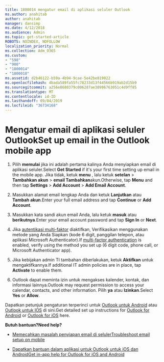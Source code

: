 ```yaml
---
title: 1800014 mengatur email di aplikasi seluler Outlook
ms.author: anahitab
author: anahitab
manager: dansimp
ms.date: 4/12/2018
ms.audience: Admin
ms.topic: get-started-article
ROBOTS: NOINDEX, NOFOLLOW
localization_priority: Normal
ms.collection: Adm_O365
ms.custom:
- "598"
- "900"
- "1800014"
- "1800018"
ms.assetid: d2b46122-b59a-4b94-9cae-5e42be819022
ms.openlocfilehash: 4bada589fa55fc78233d13f44566b919ab2d15b9
ms.sourcegitcommit: a256e8680379c006287ae30996763051c4d9ff85
ms.translationtype: MT
ms.contentlocale: id-ID
ms.lasthandoff: 09/04/2019
ms.locfileid: "36734168"
---
```

# <a name="set-up-email-in-the-outlook-mobile-app"></a><span data-ttu-id="bc48d-102">Mengatur email di aplikasi seluler Outlook</span><span class="sxs-lookup"><span data-stu-id="bc48d-102">Set up email in the Outlook mobile app</span></span>

1. <span data-ttu-id="bc48d-103">Pilih **memulai** jika ini adalah pertama kalinya Anda menyiapkan email di aplikasi seluler.</span><span class="sxs-lookup"><span data-stu-id="bc48d-103">Select **Get Started** if it's your first time setting up email in the mobile app.</span></span> <span data-ttu-id="bc48d-104">Jika tidak, ketuk **menu** , lalu ketuk **setelan** \> **Tambahkan akun** \> **email Tambahkan**akun.</span><span class="sxs-lookup"><span data-stu-id="bc48d-104">Otherwise, tap **Menu** and then tap **Settings** \> **Add Account** \> **Add Email Account**.</span></span>

2. <span data-ttu-id="bc48d-105">Masukkan alamat email lengkap Anda dan ketuk **Lanjutkan** atau **Tambah akun**.</span><span class="sxs-lookup"><span data-stu-id="bc48d-105">Enter your full email address and tap **Continue** or **Add Account**.</span></span>

3. <span data-ttu-id="bc48d-106">Masukkan kata sandi akun email Anda, lalu ketuk **masuk** atau **berikutnya**.</span><span class="sxs-lookup"><span data-stu-id="bc48d-106">Enter your email account password and tap **Sign In** or **Next**.</span></span>

4. <span data-ttu-id="bc48d-107">Jika [autentikasi multi-faktor](https://docs.microsoft.com/office365/admin/security-and-compliance/set-up-multi-factor-authentication) diaktifkan, Verifikasikan menggunakan metode yang Anda Siapkan (kode 6 digit, panggilan telepon, atau aplikasi Microsoft Authenticator).</span><span class="sxs-lookup"><span data-stu-id="bc48d-107">If [multi-factor authentication](https://docs.microsoft.com/office365/admin/security-and-compliance/set-up-multi-factor-authentication) is enabled, verify using the method you set up (6 digit code, phone call, or Microsoft Authenticator app).</span></span>

5. <span data-ttu-id="bc48d-108">Jika kebijakan admin TI tambahan diberlakukan, ketuk **Aktifkan** untuk mengaktifkannya.</span><span class="sxs-lookup"><span data-stu-id="bc48d-108">If additional IT admin policies are in place, tap **Activate** to enable them.</span></span>

6. <span data-ttu-id="bc48d-109">Outlook dapat meminta izin untuk mengakses kalender, kontak, dan informasi lainnya.</span><span class="sxs-lookup"><span data-stu-id="bc48d-109">Outlook may request permission to access your calendar, contacts, and other information.</span></span> <span data-ttu-id="bc48d-110">Pilih **ya** atau **Izinkan**.</span><span class="sxs-lookup"><span data-stu-id="bc48d-110">Select **Yes** or **Allow**.</span></span>

<span data-ttu-id="bc48d-111">Dapatkan petunjuk pengaturan terperinci untuk [Outlook untuk Android](https://support.office.com/article/886db551-8dfa-4fd5-b835-f8e532091872.aspx) atau [Outlook untuk IOS](https://support.office.com/article/b2de2161-cc1d-49ef-9ef9-81acd1c8e234.aspx) di sini.</span><span class="sxs-lookup"><span data-stu-id="bc48d-111">Get detailed set up instructions for [Outlook for Android](https://support.office.com/article/886db551-8dfa-4fd5-b835-f8e532091872.aspx) or [Outlook for iOS](https://support.office.com/article/b2de2161-cc1d-49ef-9ef9-81acd1c8e234.aspx) here.</span></span>
  
 <span data-ttu-id="bc48d-112">**Butuh bantuan?**</span><span class="sxs-lookup"><span data-stu-id="bc48d-112">**Need help?**</span></span>
  
- [<span data-ttu-id="bc48d-113">Memecahkan masalah penyiapan email di seluler</span><span class="sxs-lookup"><span data-stu-id="bc48d-113">Troubleshoot email setup on mobile</span></span>](https://support.office.com/article/a264ef01-9c88-48fb-9285-7017e4f31f02.aspx)

- [<span data-ttu-id="bc48d-114">Dapatkan bantuan dalam aplikasi untuk Outlook untuk iOS dan Android</span><span class="sxs-lookup"><span data-stu-id="bc48d-114">Get in-app help for Outlook for iOS and Android</span></span>](https://support.office.com/article/218a22d1-9fa5-4889-b689-de1c63493243.aspx#ID0EAABAAA=Contact_Support)
